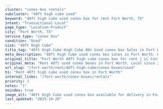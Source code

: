 ```yaml
---
cluster: "conex box rentals"
subcluster: "40ft high cube used"
keyword: "40ft high cube used conex box for rent Fort Worth, TX"
intent: "Transactional-Local"
page_type: "Location-Product"
city: "Fort Worth, TX"
service_type: "conex box"
condition: "Used"
size: "40ft High Cube"
title_tag: "40ft High Cube High Cube 80v Used conex box Sales in Fort Worth | LC Container"
meta_description: "40ft High Cube used conex box sales in Fort Worth. High cube containers with extra height. Fast delivery, competitive pricing. Serving conex boxes area. Quote ID: OR9. Call (214) 524-4168 for your free quote today."
original_title: "Fort Worth 40ft high cube conex box for rent | LC Container"
original_meta: "Rent 40ft used conex boxes in Fort Worth. Local since 2003. Flexible rental terms. Same-week delivery available. Get your free quote — call (214) 524-4168 to..."
url_slug: "/fort-worth/rent/40ft-high-cube/conex-boxes/used"
h1: "Rent 40ft high cube used conex box in Fort Worth"
internal_links: "/fort-worth/conex-boxes/rentals"
priority: 3
notes: "1"
noindex: true
image_alt: "40ft High Cube used conex box available for delivery in Fort Worth"
last_updated: "2025-10-20"
---
```


<!-- TODO: Add unique city/inventory copy, images, and internal links here. -->
